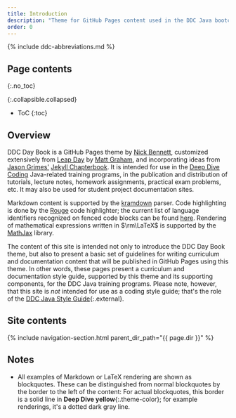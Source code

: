 ```yaml
---
title: Introduction
description: "Theme for GitHub Pages content used in the DDC Java bootcamps & related programs."
order: 0
---
```


{% include ddc-abbreviations.md %}

## Page contents
{:.no_toc}

{:.collapsible.collapsed}
- ToC
{:toc}

## Overview

DDC Day Book is a GitHub Pages theme by [Nick Bennett](mailto:nick@nickbenn.com), customized extensively from [Leap Day](https://pages-themes.github.io/leap-day/) by [Matt Graham](https://twitter.com/mattgraham), and incorporating ideas from [Jason Grimes'](https://grimesit.com) [Jekyll Chapterbook](https://github.com/jasongrimes/jekyll-chapterbook). It is intended for use in the [Deep Dive Coding](https://deepdivecoding.com) Java-related training programs, in the publication and distribution of tutorials, lecture notes, homework assignments, practical exam problems, etc. It may also be used for student project documentation sites. 

Markdown content is supported by the [kramdown](https://kramdown.gettalong.org/parser/kramdown.html) parser. Code highlighting is done by the [Rouge](http://rouge.jneen.net/) code highlighter; the current list of language identifiers recognized on fenced code blocks can be found [here](https://github.com/rouge-ruby/rouge/wiki/List-of-supported-languages-and-lexers). Rendering of mathematical expressions written in $\rm\LaTeX$ is supported by the [MathJax](https://www.mathjax.org/) library.

The content of this site is intended not only to introduce the DDC Day Book theme, but also to present a basic set of guidelines for writing curriculum and documentation content that will be published in GitHub Pages using this theme. In other words, these pages present a curriculum and documentation style guide, supported by this theme and its supporting components, for the DDC Java training programs. Please note, however, that this site is _not_ intended for use as a coding style guide; that's the role of the [DDC Java Style Guide](/style-guide/){:.external}.

## Site contents

{% include navigation-section.html parent_dir_path="{{ page.dir }}" %}

## Notes

* All examples of Markdown or LaTeX rendering are shown as blockquotes. These can be distinguished from normal blockquotes by the border to the left of the content: For actual blockquotes, this border is a solid line in **Deep Dive yellow**{:.theme-color}; for example renderings, it's a dotted dark gray line.
